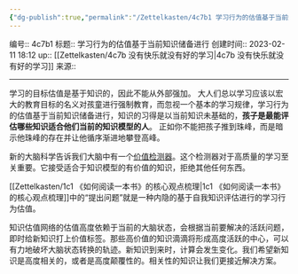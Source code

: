 ```yaml
---
{"dg-publish":true,"permalink":"/Zettelkasten/4c7b1 学习行为的估值基于当前知识储备进行/","dgPassFrontmatter":true}
---
```


编号:: 4c7b1
标题:: 学习行为的估值基于当前知识储备进行
创建时间:: 2023-02-11 18:12
up:: [[Zettelkasten/4c7b 没有快乐就没有好的学习\|4c7b 没有快乐就没有好的学习]]
来源:: 

---
学习的目标估值是基于知识的，因此不能从外部强加。
大人们总以学习应该以宏大的教育目标的名义对孩童进行强制教育，而忽视一个基本的学习规律，学习行为的估值基于当前知识储备进行，知识的习得是以当前知识未基础的，**孩子是最能评估哪些知识适合他们当前的知识模型的人**。
正如你不能把孩子推到珠峰，而是暗示他珠峰的存在并让他循序渐进地攀登高峰。

新的大脑科学告诉我们大脑中有一个[价值检测器](https://link.zhihu.com/?target=https%3A//supermemo.guru/wiki/Knowledge_valuation_network)。这个检测器对于高质量的学习至关重要。它接受适合于知识模型的有价值的知识，拒绝其他任何东西。

[[Zettelkasten/1c1 《如何阅读一本书》的核心观点梳理\|1c1 《如何阅读一本书》的核心观点梳理]]中的“提出问题”就是一种内隐的基于自我知识评估进行的学习行为估值。

知识估值网络的估值高度依赖于当前的大脑状态，会根据当前要解决的活跃问题，即时给新知识打上价值标签。那些高价值的知识滴滴将形成高度活跃的中心，可以有力地破坏大脑状态转换的轨迹。新知识到来时，计算会发生变化。我们希望新知识是高度相关的，或者是高度颠覆性的。相关性的知识让我们更接近解决方案。